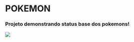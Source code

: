 # POKEMON
### Projeto demonstrando status base dos pokemons!

<a href="https://github.com/LimaAnthonyY/pokemonBI/blob/main/Projeto%20Pokemon/BI/Imagens/poke.gif"> <img align="center" src="https://github.com/LimaAnthonyY/pokemonBI/blob/main/Projeto%20Pokemon/BI/Imagens/poke.gif?raw=true"></a>
